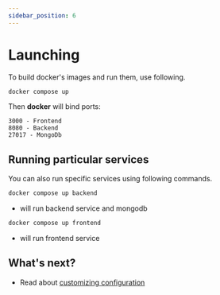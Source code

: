 ```yaml
---
sidebar_position: 6
---
```


# Launching

To build docker's images and run them, use following.

```bash
docker compose up
```

Then **docker** will bind ports:

```
3000 - Frontend
8080 - Backend
27017 - MongoDb
```

## Running particular services

You can also run specific services using following commands.

```bash
docker compose up backend
```
- will run backend service and mongodb
```bash
docker compose up frontend
```
- will run frontend service

## What's next?

- Read about [customizing configuration](customizing)
